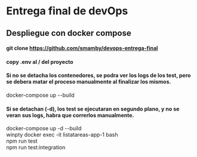 # Entrega final de devOps

## Despliegue con docker compose
#### git clone https://github.com/smamby/devops-entrega-final
#### copy .env al / del proyecto  
#### Si no se detacha los contenedores, se podra ver los logs de los test, pero se debera matar el proceso manualmente al finalizar los mismos.
docker-compose up --build  

#### Si se detachan (-d), los test se ejecutaran en segundo plano, y no se veran sus logs, habra que correrlos manualmente.
docker-compose up -d --build  
winpty docker exec -it listatareas-app-1 bash  
npm run test  
npm run test:integration  
